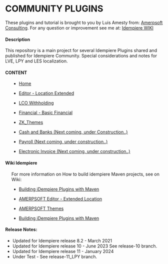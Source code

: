 
# <b>COMMUNITY PLUGINS</b>
These plugins and tutorial is brought to you by Luis Amesty from: [Amerpsoft Consulting](http://amerpsoft.com/). For any question or improvement see me at: [Idempiere WIKI](https://wiki.idempiere.org/en/User:Luisamesty)

#### <b>Description</b>

This repository is a main project for several Idempiere Plugins shared and published for Idempiere Community.
Special considerations and notes for LVE, LPY and LES localization.

#### <b>CONTENT</b>

<div style="padding-left: 20px;">

- [Home](https://github.com/luisamesty/Amerpsoft-iDempiere-community/blob/master/README.md)

- [Editor - Location Extended](./org.amerpsoft.com.idempiere.editors-com/README.md)

- [LCO Withholding](./org.amerpsoft.com.idempiere.lco.withholding/README.md)

- [Financial - Basic Financial](./org.amerpsoft.com.idempiere.financial/README.md)

- [ZK_Themes](./org.amerpsoft.com.idempiere.zk_themes/README.md)

- [Cash and Banks (Next coming, under Construction..)](./README.md)

- [Payroll (Next coming, under construction..)](./README.md)

- [Electronic Invoice (Next coming, under construction..)](./README.md)

</div>

#### <b>Wiki Idempiere</b>
<div style="padding-left: 20px;">
For more information on How to build idempiere Maven projects, see on Wiki: 

- [Building iDempiere Plugins with Maven](https://wiki.idempiere.org/en/Building_iDempiere_Plugins_with_Maven)

- [AMERPSOFT Editor - Extended Location](http://wiki.idempiere.org/en/Plugin:_Extended_Location)

- [AMERPSOFT Themes](https://wiki.idempiere.org/en/Plugin:_Themes_Amerpsoft)

- [Building iDempiere Plugins with Maven](https://wiki.idempiere.org/en/Building_iDempiere_Plugins_with_Maven)

</div>

#### Release Notes:

- Updated for Idempiere release 8.2 - March 2021
- Updated for Idempiere release 10 - June 2023
  See release-10 branch.
- Updated for Idempiere release 11 - January 2024
- Under Test - See release-11_LPY branch.
